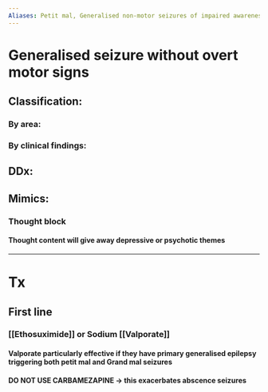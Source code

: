```yaml
---
Aliases: Petit mal, Generalised non-motor seizures of impaired awareness
---
```

# Generalised seizure without overt motor signs 
## Classification:
### By area:
####
### By clinical findings:
#### 
## DDx:
## Mimics:
### Thought block
#### Thought content will give away depressive or psychotic themes


---
# Tx
## First line
### [[Ethosuximide]] or Sodium [[Valporate]]
#### Valporate particularly effective if they have primary generalised epilepsy triggering both petit mal and Grand mal seizures
#### DO NOT USE CARBAMEZAPINE -> this exacerbates abscence seizures

